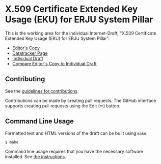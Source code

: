 # X.509 Certificate Extended Key Usage (EKU) for ERJU System Pillar

This is the working area for the individual Internet-Draft, "X.509 Certificate Extended Key Usage (EKU) for ERJU System Pillar".

* [Editor's Copy](https://ralienpp.github.io/eu-rail-keyusages/#go.draft-brockhaus-lamps-eu-rail-keyusages.html)
* [Datatracker Page](https://datatracker.ietf.org/doc/draft-brockhaus-lamps-eu-rail-keyusages)
* [Individual Draft](https://datatracker.ietf.org/doc/html/draft-brockhaus-lamps-eu-rail-keyusages)
* [Compare Editor's Copy to Individual Draft](https://ralienpp.github.io/eu-rail-keyusages/#go.draft-brockhaus-lamps-eu-rail-keyusages.diff)


## Contributing

See the
[guidelines for contributions](https://github.com/ralienpp/eu-rail-keyusages/blob/main/CONTRIBUTING.md).

Contributions can be made by creating pull requests.
The GitHub interface supports creating pull requests using the Edit (✏) button.


## Command Line Usage

Formatted text and HTML versions of the draft can be built using `make`.

```sh
$ make
```

Command line usage requires that you have the necessary software installed.  See
[the instructions](https://github.com/martinthomson/i-d-template/blob/main/doc/SETUP.md).

